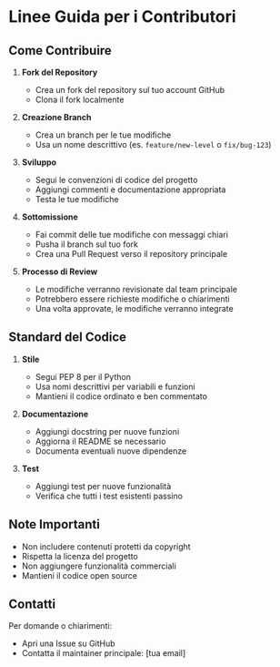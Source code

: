 # Linee Guida per i Contributori

## Come Contribuire

1. **Fork del Repository**
   - Crea un fork del repository sul tuo account GitHub
   - Clona il fork localmente

2. **Creazione Branch**
   - Crea un branch per le tue modifiche
   - Usa un nome descrittivo (es. `feature/new-level` o `fix/bug-123`)

3. **Sviluppo**
   - Segui le convenzioni di codice del progetto
   - Aggiungi commenti e documentazione appropriata
   - Testa le tue modifiche

4. **Sottomissione**
   - Fai commit delle tue modifiche con messaggi chiari
   - Pusha il branch sul tuo fork
   - Crea una Pull Request verso il repository principale

5. **Processo di Review**
   - Le modifiche verranno revisionate dal team principale
   - Potrebbero essere richieste modifiche o chiarimenti
   - Una volta approvate, le modifiche verranno integrate

## Standard del Codice

1. **Stile**
   - Segui PEP 8 per il Python
   - Usa nomi descrittivi per variabili e funzioni
   - Mantieni il codice ordinato e ben commentato

2. **Documentazione**
   - Aggiungi docstring per nuove funzioni
   - Aggiorna il README se necessario
   - Documenta eventuali nuove dipendenze

3. **Test**
   - Aggiungi test per nuove funzionalità
   - Verifica che tutti i test esistenti passino

## Note Importanti

- Non includere contenuti protetti da copyright
- Rispetta la licenza del progetto
- Non aggiungere funzionalità commerciali
- Mantieni il codice open source

## Contatti

Per domande o chiarimenti:
- Apri una Issue su GitHub
- Contatta il maintainer principale: [tua email]
